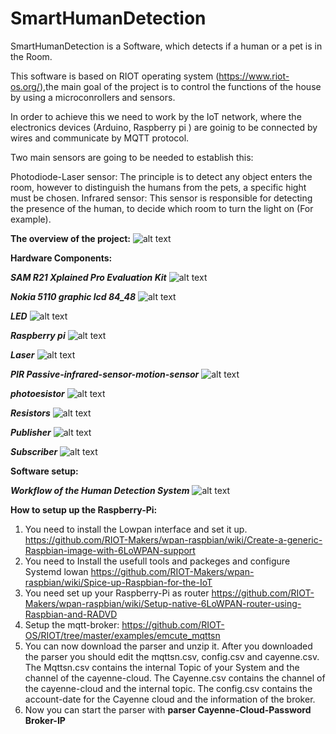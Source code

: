 # SmartHumanDetection

SmartHumanDetection is a Software, which detects if a human or a pet is in the Room.

This software is based on RIOT operating system (https://www.riot-os.org/),the main goal of the project is to control the functions of the house by using a microconrollers and sensors.

In order to achieve this we need to work by the IoT network, where the electronics devices (Arduino, Raspberry pi ) are goinig to be connected by wires and communicate by MQTT protocol.

Two main sensors are going to be needed to establish this:

Photodiode-Laser sensor: The principle is to detect any object enters the room, however to distinguish the humans from the pets, a specific hight must be chosen. 
Infrared sensor: This sensor is responsible for detecting the presence of the human, to decide which room to turn the light on (For example).

**The overview of the project:**
![alt text](https://github.com/smartuni/SmartHumanDetection/blob/master/imgs/OverAll%20picture.PNG) 


**Hardware Components:**

***SAM R21 Xplained Pro Evaluation Kit*** 
![alt text](https://github.com/smartuni/SmartHumanDetection/blob/master/imgs/SAM%2BR21%2BXplained%2BPro%2BEvaluation%2BKit%2B5511ec1bc0543.png)

***Nokia 5110 graphic lcd 84_48***
![alt text](https://github.com/smartuni/SmartHumanDetection/blob/master/imgs/nokia_5110_graphic_lcd_84_48-500x500.jpg)

***LED*** 
![alt text](https://github.com/smartuni/SmartHumanDetection/blob/master/imgs/LED5MM.png)

***Raspberry pi***
![alt text](https://github.com/smartuni/SmartHumanDetection/blob/master/imgs/91zSu44%2B34L._SX355_.jpg)

***Laser***
![alt text](https://github.com/smartuni/SmartHumanDetection/blob/master/imgs/NEJE-DK-8-KZ-1000mW-DIY-Laser-Machine-Parts-Laser-Module-High-Power-Violet-Light-Laser.jpg_640x640.jpg)

***PIR Passive-infrared-sensor-motion-sensor*** 
![alt text](https://github.com/smartuni/SmartHumanDetection/blob/master/imgs/hc-sr501-pir-passive-infrared-sensor-motion-sensor-arduino-arelectronics-1709-23-F528300_1.jpg)

***photoesistor***
![alt text](https://github.com/smartuni/SmartHumanDetection/blob/master/imgs/photo-resistor.jpg)

***Resistors***
![alt text](https://github.com/smartuni/SmartHumanDetection/blob/master/imgs/Resistors-Array.jpg)

***Publisher***
![alt text](https://github.com/smartuni/SmartHumanDetection/blob/master/imgs/publisher.PNG)

***Subscriber***
![alt text](https://github.com/smartuni/SmartHumanDetection/blob/d85e56822681ab2eca09a19629c64cf6e5d39c09/SHD_subscriber/Samr21-xpro1.jpg)


**Software setup:**

***Workflow of the Human Detection System***
![alt text](https://github.com/smartuni/SmartHumanDetection/blob/master/imgs/RIOT.png)


**How to setup up the Raspberry-Pi:**

1. You need to install the Lowpan interface and set it up.
    https://github.com/RIOT-Makers/wpan-raspbian/wiki/Create-a-generic-Raspbian-image-with-6LoWPAN-support
2. You need to Install the usefull tools and packeges and configure Systemd lowan
    https://github.com/RIOT-Makers/wpan-raspbian/wiki/Spice-up-Raspbian-for-the-IoT
3. You need set up your Raspberry-Pi as router
    https://github.com/RIOT-Makers/wpan-raspbian/wiki/Setup-native-6LoWPAN-router-using-Raspbian-and-RADVD
4. Setup the mqtt-broker:
    https://github.com/RIOT-OS/RIOT/tree/master/examples/emcute_mqttsn
5. You can now download the parser and unzip it. After you downloaded the parser you should edit the mqttsn.csv, config.csv and
    cayenne.csv. The Mqttsn.csv contains the internal Topic of your System and the channel of the cayenne-cloud. The Cayenne.csv
    contains the channel of the cayenne-cloud and the internal topic. The config.csv contains the account-date for the Cayenne 
    cloud and the information of the broker.
6. Now you can start the parser with **parser Cayenne-Cloud-Password Broker-IP**
  

